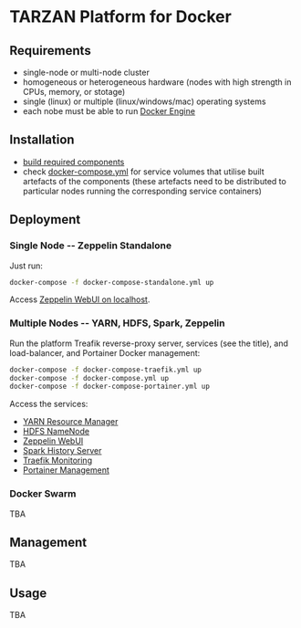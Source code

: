 # TARZAN Platform for Docker

## Requirements

*	single-node or multi-node cluster
*	homogeneous or heterogeneous hardware (nodes with high strength in CPUs, memory, or stotage)
*	single (linux) or multiple (linux/windows/mac) operating systems
*	each nobe must be able to run [Docker Engine](https://docs.docker.com/engine/)

## Installation

*	[build required components](components/README.md)
*	check [docker-compose.yml](docker-compose.yml) for service volumes that utilise built artefacts of the components
	(these artefacts need to be distributed to particular nodes running the corresponding service containers)

## Deployment

### Single Node -- Zeppelin Standalone

Just run:

~~~sh
docker-compose -f docker-compose-standalone.yml up
~~~

Access [Zeppelin WebUI on localhost](http://localhost:8080/).

### Multiple Nodes -- YARN, HDFS, Spark, Zeppelin

Run the platform Treafik reverse-proxy server, services (see the title), and load-balancer, and Portainer Docker management:

~~~sh
docker-compose -f docker-compose-traefik.yml up
docker-compose -f docker-compose.yml up
docker-compose -f docker-compose-portainer.yml up
~~~

Access the services:

*	[YARN Resource Manager](http://localhost:8080/yarn/)
*	[HDFS NameNode](http://localhost:8080/hdfs/)
*	[Zeppelin WebUI](http://localhost:8080/zeppelin/)
*	[Spark History Server](http://localhost:8080/spark/)
*	[Traefik Monitoring](http://localhost:8080/traefik/)
*	[Portainer Management](http://localhost:8080/portainer/)

### Docker Swarm

TBA

## Management

TBA

## Usage

TBA
